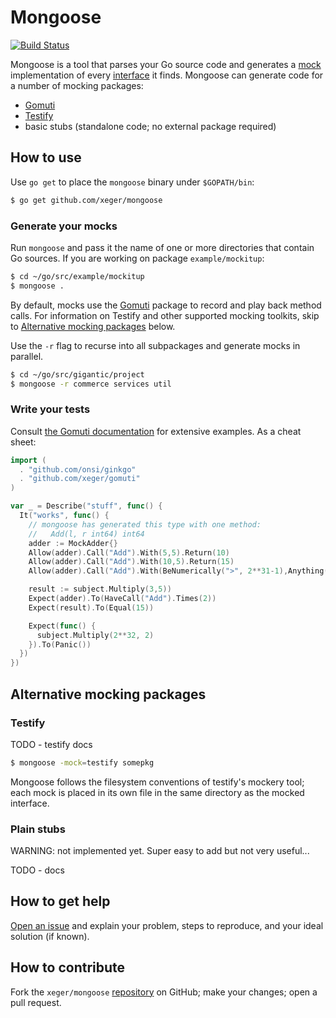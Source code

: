 # Mongoose

[![Build Status](https://travis-ci.org/xeger/mongoose.png)](https://travis-ci.org/xeger/mongoose)

Mongoose is a tool that parses your Go source code and generates a [mock](https://en.wikipedia.org/wiki/Mock_object) implementation of every [interface](https://gobyexample.com/interfaces) it finds. Mongoose can generate code for a number of mocking packages:

 * [Gomuti](https://github.com/xeger/gomuti)
 * [Testify](https://github.com/stretchr/testify)
 * basic stubs (standalone code; no external package required)

## How to use

Use `go get` to place the `mongoose` binary under `$GOPATH/bin`:

```bash
$ go get github.com/xeger/mongoose
```
### Generate your mocks

Run `mongoose` and pass it the name of one or more directories that contain Go sources. If you are working on package `example/mockitup`:

```bash
$ cd ~/go/src/example/mockitup
$ mongoose .
```

By default, mocks use the [Gomuti](https://github.com/xeger/gomuti) package to record and play back method calls. For information on Testify and other supported mocking toolkits, skip to [Alternative mocking packages](#alternative-mocking-packages) below.

Use the `-r` flag to recurse into all subpackages and generate mocks in parallel.

```bash
$ cd ~/go/src/gigantic/project
$ mongoose -r commerce services util
```

### Write your tests

Consult [the Gomuti documentation](https://github.com/xeger/gomuti) for extensive examples. As a cheat sheet:

```go
import (
  . "github.com/onsi/ginkgo"
  . "github.com/xeger/gomuti"
)

var _ = Describe("stuff", func() {
  It("works", func() {
    // mongoose has generated this type with one method:
    //   Add(l, r int64) int64
    adder := MockAdder{}
    Allow(adder).Call("Add").With(5,5).Return(10)
    Allow(adder).Call("Add").With(10,5).Return(15)
    Allow(adder).Call("Add").With(BeNumerically(">", 2**31-1),Anything()).Panic()

    result := subject.Multiply(3,5))
    Expect(adder).To(HaveCall("Add").Times(2))
    Expect(result).To(Equal(15))    

    Expect(func() {
      subject.Multiply(2**32, 2)
    }).To(Panic())
  })
})
```

## Alternative mocking packages

### Testify

TODO - testify docs

```bash
$ mongoose -mock=testify somepkg
```

Mongoose follows the filesystem conventions of testify's mockery tool; each mock is placed in its own file in the same directory as the mocked interface.

### Plain stubs

WARNING: not implemented yet. Super easy to add but not very useful...

TODO - docs

## How to get help

[Open an issue](https://github.com/xeger/mongoose/issues/new) and explain your problem, steps to reproduce, and your ideal solution (if known).

## How to contribute

Fork the `xeger/mongoose` [repository](https://github.com/xeger/mongoose) on GitHub; make your changes; open a pull request.
